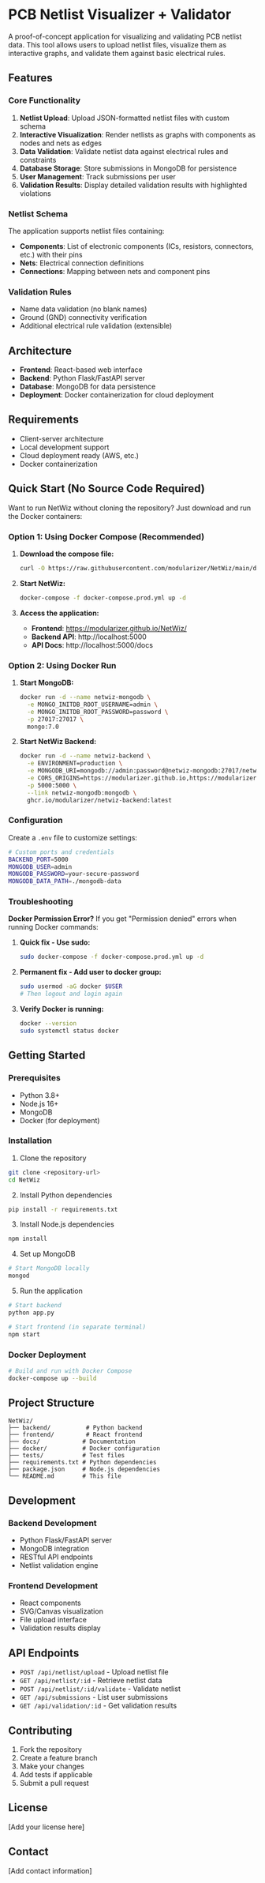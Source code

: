 # PCB Netlist Visualizer + Validator

A proof-of-concept application for visualizing and validating PCB netlist data. This tool allows users to upload netlist files, visualize them as interactive graphs, and validate them against basic electrical rules.

## Features

### Core Functionality
1. **Netlist Upload**: Upload JSON-formatted netlist files with custom schema
2. **Interactive Visualization**: Render netlists as graphs with components as nodes and nets as edges
3. **Data Validation**: Validate netlist data against electrical rules and constraints
4. **Database Storage**: Store submissions in MongoDB for persistence
5. **User Management**: Track submissions per user
6. **Validation Results**: Display detailed validation results with highlighted violations

### Netlist Schema
The application supports netlist files containing:
- **Components**: List of electronic components (ICs, resistors, connectors, etc.) with their pins
- **Nets**: Electrical connection definitions
- **Connections**: Mapping between nets and component pins

### Validation Rules
- Name data validation (no blank names)
- Ground (GND) connectivity verification
- Additional electrical rule validation (extensible)

## Architecture

- **Frontend**: React-based web interface
- **Backend**: Python Flask/FastAPI server
- **Database**: MongoDB for data persistence
- **Deployment**: Docker containerization for cloud deployment

## Requirements

- Client-server architecture
- Local development support
- Cloud deployment ready (AWS, etc.)
- Docker containerization

## Quick Start (No Source Code Required)

Want to run NetWiz without cloning the repository? Just download and run the Docker containers:

### Option 1: Using Docker Compose (Recommended)

1. **Download the compose file:**
   ```bash
   curl -O https://raw.githubusercontent.com/modularizer/NetWiz/main/docker-compose.prod.yml
   ```

2. **Start NetWiz:**
   ```bash
   docker-compose -f docker-compose.prod.yml up -d
   ```

3. **Access the application:**
   - **Frontend**: https://modularizer.github.io/NetWiz/
   - **Backend API**: http://localhost:5000
   - **API Docs**: http://localhost:5000/docs

### Option 2: Using Docker Run

1. **Start MongoDB:**
   ```bash
   docker run -d --name netwiz-mongodb \
     -e MONGO_INITDB_ROOT_USERNAME=admin \
     -e MONGO_INITDB_ROOT_PASSWORD=password \
     -p 27017:27017 \
     mongo:7.0
   ```

2. **Start NetWiz Backend:**
   ```bash
   docker run -d --name netwiz-backend \
     -e ENVIRONMENT=production \
     -e MONGODB_URI=mongodb://admin:password@netwiz-mongodb:27017/netwiz?authSource=admin \
     -e CORS_ORIGINS=https://modularizer.github.io,https://modularizer.github.io/NetWiz \
     -p 5000:5000 \
     --link netwiz-mongodb:mongodb \
     ghcr.io/modularizer/netwiz-backend:latest
   ```

### Configuration

Create a `.env` file to customize settings:

```bash
# Custom ports and credentials
BACKEND_PORT=5000
MONGODB_USER=admin
MONGODB_PASSWORD=your-secure-password
MONGODB_DATA_PATH=./mongodb-data
```

### Troubleshooting

**Docker Permission Error?** If you get "Permission denied" errors when running Docker commands:

1. **Quick fix - Use sudo:**
   ```bash
   sudo docker-compose -f docker-compose.prod.yml up -d
   ```

2. **Permanent fix - Add user to docker group:**
   ```bash
   sudo usermod -aG docker $USER
   # Then logout and login again
   ```

3. **Verify Docker is running:**
   ```bash
   docker --version
   sudo systemctl status docker
   ```

## Getting Started

### Prerequisites
- Python 3.8+
- Node.js 16+
- MongoDB
- Docker (for deployment)

### Installation

1. Clone the repository
```bash
git clone <repository-url>
cd NetWiz
```

2. Install Python dependencies
```bash
pip install -r requirements.txt
```

3. Install Node.js dependencies
```bash
npm install
```

4. Set up MongoDB
```bash
# Start MongoDB locally
mongod
```

5. Run the application
```bash
# Start backend
python app.py

# Start frontend (in separate terminal)
npm start
```

### Docker Deployment

```bash
# Build and run with Docker Compose
docker-compose up --build
```

## Project Structure

```
NetWiz/
├── backend/          # Python backend
├── frontend/         # React frontend
├── docs/            # Documentation
├── docker/          # Docker configuration
├── tests/           # Test files
├── requirements.txt # Python dependencies
├── package.json     # Node.js dependencies
└── README.md        # This file
```

## Development

### Backend Development
- Python Flask/FastAPI server
- MongoDB integration
- RESTful API endpoints
- Netlist validation engine

### Frontend Development
- React components
- SVG/Canvas visualization
- File upload interface
- Validation results display

## API Endpoints

- `POST /api/netlist/upload` - Upload netlist file
- `GET /api/netlist/:id` - Retrieve netlist data
- `POST /api/netlist/:id/validate` - Validate netlist
- `GET /api/submissions` - List user submissions
- `GET /api/validation/:id` - Get validation results

## Contributing

1. Fork the repository
2. Create a feature branch
3. Make your changes
4. Add tests if applicable
5. Submit a pull request

## License

[Add your license here]

## Contact

[Add contact information]
